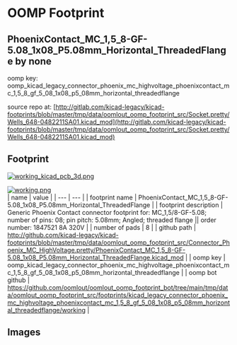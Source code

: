 # OOMP Footprint  
## PhoenixContact_MC_1,5_8-GF-5.08_1x08_P5.08mm_Horizontal_ThreadedFlange  by none  
  
oomp key: oomp_kicad_legacy_connector_phoenix_mc_highvoltage_phoenixcontact_mc_1,5_8_gf_5_08_1x08_p5_08mm_horizontal_threadedflange  
  
source repo at: [http://gitlab.com/kicad-legacy/kicad-footprints/blob/master/tmp/data/oomlout_oomp_footprint_src/Socket.pretty/Wells_648-0482211SA01.kicad_mod](http://gitlab.com/kicad-legacy/kicad-footprints/blob/master/tmp/data/oomlout_oomp_footprint_src/Socket.pretty/Wells_648-0482211SA01.kicad_mod)  
## Footprint  
  
[![working_kicad_pcb_3d.png](working_kicad_pcb_3d_600.png)](working_kicad_pcb_3d.png)  
  
[![working.png](working_600.png)](working.png)  
| name | value | 
| --- | --- | 
| footprint name | PhoenixContact_MC_1,5_8-GF-5.08_1x08_P5.08mm_Horizontal_ThreadedFlange | 
| footprint description | Generic Phoenix Contact connector footprint for: MC_1,5/8-GF-5.08; number of pins: 08; pin pitch: 5.08mm; Angled; threaded flange || order number: 1847521 8A 320V | 
| number of pads | 8 | 
| github path | http://github.com/kicad-legacy/kicad-footprints/blob/master/tmp/data/oomlout_oomp_footprint_src/Connector_Phoenix_MC_HighVoltage.pretty/PhoenixContact_MC_1,5_8-GF-5.08_1x08_P5.08mm_Horizontal_ThreadedFlange.kicad_mod | 
| oomp key | oomp_kicad_legacy_connector_phoenix_mc_highvoltage_phoenixcontact_mc_1,5_8_gf_5_08_1x08_p5_08mm_horizontal_threadedflange | 
| oomp bot github | https://github.com/oomlout/oomlout_oomp_footprint_bot/tree/main/tmp/data/oomlout_oomp_footprint_src/footprints/kicad_legacy_connector_phoenix_mc_highvoltage_phoenixcontact_mc_1,5_8_gf_5_08_1x08_p5_08mm_horizontal_threadedflange/working | 
## Images  
